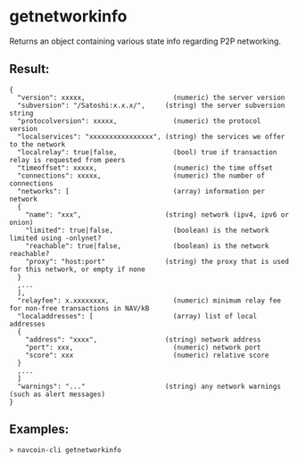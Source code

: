 # getnetworkinfo
Returns an object containing various state info regarding P2P networking.

## Result:
    {
      "version": xxxxx,                      (numeric) the server version
      "subversion": "/Satoshi:x.x.x/",     (string) the server subversion string
      "protocolversion": xxxxx,              (numeric) the protocol version
      "localservices": "xxxxxxxxxxxxxxxx", (string) the services we offer to the network
      "localrelay": true|false,              (bool) true if transaction relay is requested from peers
      "timeoffset": xxxxx,                   (numeric) the time offset
      "connections": xxxxx,                  (numeric) the number of connections
      "networks": [                          (array) information per network
      {
        "name": "xxx",                     (string) network (ipv4, ipv6 or onion)
        "limited": true|false,               (boolean) is the network limited using -onlynet?
        "reachable": true|false,             (boolean) is the network reachable?
        "proxy": "host:port"               (string) the proxy that is used for this network, or empty if none
      }
      ,...
      ],
      "relayfee": x.xxxxxxxx,                (numeric) minimum relay fee for non-free transactions in NAV/kB
      "localaddresses": [                    (array) list of local addresses
      {
        "address": "xxxx",                 (string) network address
        "port": xxx,                         (numeric) network port
        "score": xxx                         (numeric) relative score
      }
      ,...
      ]
      "warnings": "..."                    (string) any network warnings (such as alert messages)
    }

## Examples:
    > navcoin-cli getnetworkinfo